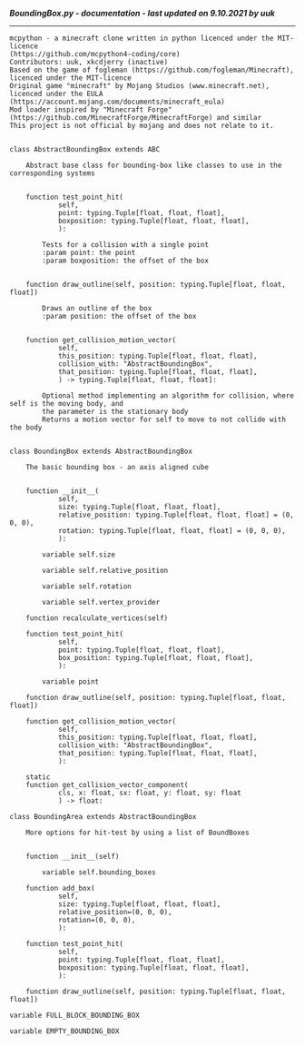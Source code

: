 ***BoundingBox.py - documentation - last updated on 9.10.2021 by uuk***
___

    mcpython - a minecraft clone written in python licenced under the MIT-licence 
    (https://github.com/mcpython4-coding/core)
    Contributors: uuk, xkcdjerry (inactive)
    Based on the game of fogleman (https://github.com/fogleman/Minecraft), licenced under the MIT-licence
    Original game "minecraft" by Mojang Studios (www.minecraft.net), licenced under the EULA
    (https://account.mojang.com/documents/minecraft_eula)
    Mod loader inspired by "Minecraft Forge" (https://github.com/MinecraftForge/MinecraftForge) and similar
    This project is not official by mojang and does not relate to it.


    class AbstractBoundingBox extends ABC
        
        Abstract base class for bounding-box like classes to use in the corresponding systems


        function test_point_hit(
                self,
                point: typing.Tuple[float, float, float],
                boxposition: typing.Tuple[float, float, float],
                ):
            
            Tests for a collision with a single point
            :param point: the point
            :param boxposition: the offset of the box


        function draw_outline(self, position: typing.Tuple[float, float, float])
            
            Draws an outline of the box
            :param position: the offset of the box


        function get_collision_motion_vector(
                self,
                this_position: typing.Tuple[float, float, float],
                collision_with: "AbstractBoundingBox",
                that_position: typing.Tuple[float, float, float],
                ) -> typing.Tuple[float, float, float]:
            
            Optional method implementing an algorithm for collision, where self is the moving body, and
            the parameter is the stationary body
            Returns a motion vector for self to move to not collide with the body


    class BoundingBox extends AbstractBoundingBox
        
        The basic bounding box - an axis aligned cube


        function __init__(
                self,
                size: typing.Tuple[float, float, float],
                relative_position: typing.Tuple[float, float, float] = (0, 0, 0),
                rotation: typing.Tuple[float, float, float] = (0, 0, 0),
                ):

            variable self.size

            variable self.relative_position

            variable self.rotation

            variable self.vertex_provider

        function recalculate_vertices(self)

        function test_point_hit(
                self,
                point: typing.Tuple[float, float, float],
                box_position: typing.Tuple[float, float, float],
                ):

            variable point

        function draw_outline(self, position: typing.Tuple[float, float, float])

        function get_collision_motion_vector(
                self,
                this_position: typing.Tuple[float, float, float],
                collision_with: "AbstractBoundingBox",
                that_position: typing.Tuple[float, float, float],
                ):

        static
        function get_collision_vector_component(
                cls, x: float, sx: float, y: float, sy: float
                ) -> float:

    class BoundingArea extends AbstractBoundingBox
        
        More options for hit-test by using a list of BoundBoxes


        function __init__(self)

            variable self.bounding_boxes

        function add_box(
                self,
                size: typing.Tuple[float, float, float],
                relative_position=(0, 0, 0),
                rotation=(0, 0, 0),
                ):

        function test_point_hit(
                self,
                point: typing.Tuple[float, float, float],
                boxposition: typing.Tuple[float, float, float],
                ):

        function draw_outline(self, position: typing.Tuple[float, float, float])

    variable FULL_BLOCK_BOUNDING_BOX

    variable EMPTY_BOUNDING_BOX